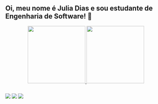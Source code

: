 ## Oi, meu nome é Julia Dias e sou estudante de Engenharia de Software! 👋

<div align="center">
  <a href="https://github.com/juliadiasp">
  <img height="180em" src="https://github-readme-stats.vercel.app/api?username=juliadiasp&show_icons=true&theme=dracula&include_all_commits=true&count_private=true"/>
  <img height="180em" src="https://github-readme-stats.vercel.app/api/top-langs/?username=juliadiasp&layout=compact&langs_count=7&theme=dracula"/>
</div>

##

  <a href="https://www.instagram.com/juliadiasp_" target="_blank"><img src="https://img.shields.io/badge/-Instagram-%23E4405F?style=for-the-badge&logo=instagram&logoColor=white" target="_blank"></a>
  <a href="https://www.twitch.tv/meerkittyj" target="_blank"><img src="https://img.shields.io/badge/Twitch-9146FF?style=for-the-badge&logo=twitch&logoColor=white" target="_blank"></a>
  <a href="https://www.linkedin.com/in/juliadiasp/" target="_blank"><img src="https://img.shields.io/badge/-LinkedIn-%230077B5?style=for-the-badge&logo=linkedin&logoColor=white" target="_blank"></a>
